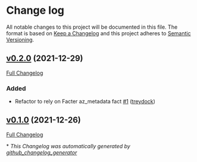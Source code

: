 # Change log

All notable changes to this project will be documented in this file. The format is based on [Keep a Changelog](http://keepachangelog.com/en/1.0.0/) and this project adheres to [Semantic Versioning](http://semver.org).

## [v0.2.0](https://github.com/tailored-automation/puppet-module-azure_facts/tree/v0.2.0) (2021-12-29)

[Full Changelog](https://github.com/tailored-automation/puppet-module-azure_facts/compare/v0.1.0...v0.2.0)

### Added

- Refactor to rely on Facter az\_metadata fact [\#1](https://github.com/tailored-automation/puppet-module-azure_facts/pull/1) ([treydock](https://github.com/treydock))

## [v0.1.0](https://github.com/tailored-automation/puppet-module-azure_facts/tree/v0.1.0) (2021-12-26)

[Full Changelog](https://github.com/tailored-automation/puppet-module-azure_facts/compare/73fb0926d6f62129e0afdcc3d5217cf7d37beee3...v0.1.0)



\* *This Changelog was automatically generated by [github_changelog_generator](https://github.com/skywinder/Github-Changelog-Generator)*

